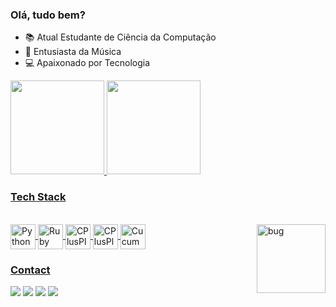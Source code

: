 ### Olá, tudo bem?

- 📚 Atual Estudante de Ciência da Computação
- 🎼 Entusiasta da Música
- 💻 Apaixonado por Tecnologia

<div>
  <a href="https://github.com/MateusMiri"/>
  <img height="150" src="https://github-readme-stats.vercel.app/api?username=MateusMiri&count_private=true&show_icons=true&include_all_commits=true&theme=dark"/>
  <img height="150" src="https://github-readme-stats.vercel.app/api/top-langs/?username=MateusMiri&layout=compact&langs_count=4&theme=dark"/>
  <div/>
  
### Tech Stack
<div style="display: inline_block"><br>
  <img align="right" alt="bug" heihgt="250" width="110" src="https://i.giphy.com/media/11ZSwQNWba4YF2/giphy.webp"/>
  <img align="center" alt="Python" heihgt="30" width="40" src="https://cdn.jsdelivr.net/gh/devicons/devicon/icons/python/python-plain.svg"/>
  <img align="center" alt="Ruby" heihgt="30" width="40" src="https://cdn.jsdelivr.net/gh/devicons/devicon/icons/ruby/ruby-plain.svg"/>
  <img align="center" alt="CPlusPlus" heihgt="30" width="40" src="https://cdn.jsdelivr.net/gh/devicons/devicon/icons/cplusplus/cplusplus-plain.svg"/>
  <img align="center" alt="CPlusPlus" heihgt="30" width="40" src="https://cdn.jsdelivr.net/gh/devicons/devicon/icons/java/java-original.svg"/>
  <img align="center" alt="Cucumber" heihgt="30" width="40" src="https://cdn.jsdelivr.net/gh/devicons/devicon/icons/cucumber/cucumber-plain.svg"/>  
  </div>
  
### Contact
<div>
  <a href="mateusmiri19@gmail.com" target="_blank"><img src="https://img.shields.io/badge/Gmail-D14836?style=for-the-badge&logo=gmail&logoColor=white" target="_blank"></a>
  <a href="https://t.me/MateusMiri" target="_blank"><img src="https://img.shields.io/badge/Telegram-2CA5E0?style=for-the-badge&logo=telegram&logoColor=white" target="_blank"></a>
  <a href="https://www.instagram.com/mateus_miri/" target="_blank"><img src="https://img.shields.io/badge/Instagram-E4405F?style=for-the-badge&logo=instagram&logoColor=white" target="_blank"></a>
  <a href="https://www.linkedin.com/in/mateus-miri-0a3a81232/" target="_blank"><img src="https://img.shields.io/badge/LinkedIn-0077B5?style=for-the-badge&logo=linkedin&logoColor=white" target="_blank"></a>
  
  </div>

  
   
